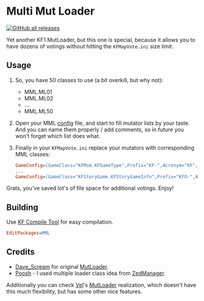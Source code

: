 # Multi Mut Loader

[![GitHub all releases](https://img.shields.io/github/downloads/InsultingPros/MML/total)](https://github.com/InsultingPros/MML/releases)

Yet another KF1 MutLoader, but this one is special, because it allows you to have dozens of votings without hitting the `KFMapVote.ini` size limit.

## Usage

1. So, you have 50 classes to use (a bit overkill, but why not):
    - MML.ML01
    - MML.ML02
    - ...
    - MML.ML50
2. Open your MML [config](Configs/MML.ini) file, and start to fill mutator lists by your taste. And you can name them properly / add comments, so in future you won't forget which list does what.
3. Finally in your `KFMapVote.ini` replace your mutators with corresponding MML classes:

    ```ini
    GameConfig=(GameClass="KFMod.KFGameType",Prefix="KF-",Acronym="KF",GameName="01. Vanilla",Mutators="MML.ML01")
    ...
    GameConfig=(GameClass="KFStoryGame.KFStoryGameInfo",Prefix="KFO-",Acronym="KFO",GameName="30. Objetive",Mutators="MML.ML30")
    ```

Grats, you've saved lot's of file space for additional votings. Enjoy!

## Building

Use [KF Compile Tool](https://github.com/InsultingPros/KFCompileTool) for easy compilation.

```ini
EditPackages=MML
```

## Credits

- [Dave_Scream](https://forums.tripwireinteractive.com/index.php?members/dave_scream.22538/) for original [MutLoader](https://web.archive.org/web/20230000000000*/killingfloor.ru/xforum/threads/mutloader.1729/).
- [Poosh](https://github.com/poosh) - I used multiple loader class idea from [ZedManager](https://github.com/poosh/KF-ZedManager).

Additionally you can check [Vel](https://github.com/Vel-San)'s [MutLoader](https://github.com/Bleeding-Action-Man/MutLoader) realization, which doesn't have this much flexibility, but has some other nice features.
